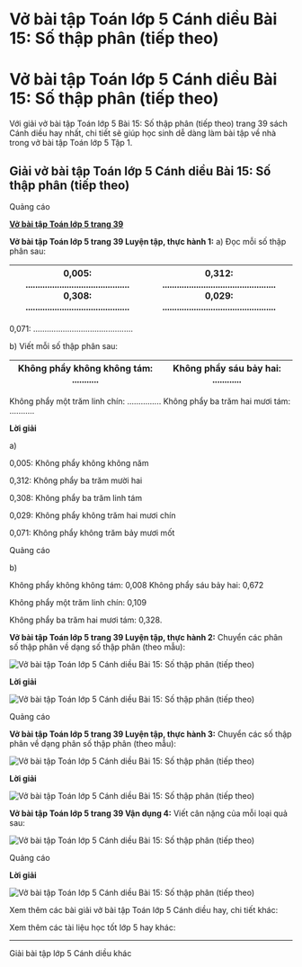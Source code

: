# Vở bài tập Toán lớp 5 Cánh diều Bài 15: Số thập phân (tiếp theo)

# Vở bài tập Toán lớp 5 Cánh diều Bài 15: Số thập phân (tiếp theo)

Với giải vở bài tập Toán lớp 5 Bài 15: Số thập phân (tiếp theo) trang 39 sách Cánh diều hay nhất, chi tiết sẽ giúp học sinh dễ dàng làm bài tập về nhà trong vở bài tập Toán lớp 5 Tập 1.

## Giải vở bài tập Toán lớp 5 Cánh diều Bài 15: Số thập phân (tiếp theo)

Quảng cáo

[**Vở bài tập Toán lớp 5 trang 39**](https://vietjack.com/vbt-toan-5-cd/vbt-toan-lop-5-trang-39.jsp)

**Vở bài tập Toán lớp 5 trang 39 Luyện tập, thực hành 1:** a) Đọc mỗi số thập phân sau:

0,005: ........................................... 0,308: ........................................... |  0,312: ............................................... 0,029: ...............................................  
---|---  
0,071: ............................................  
  
b) Viết mỗi số thập phân sau:

Không phẩy không không tám: ........... |  Không phẩy sáu bảy hai: ............  
---|---  
Không phẩy một trăm linh chín: ............... Không phẩy ba trăm hai mươi tám: ...........  
  
**Lời giải**

a) 

0,005: Không phẩy không không năm 

0,312: Không phẩy ba trăm mười hai

0,308: Không phẩy ba trăm linh tám 

0,029: Không phẩy không trăm hai mươi chín

0,071: Không phẩy không trăm bảy mươi mốt

Quảng cáo

b) 

Không phẩy không không tám: 0,008 Không phẩy sáu bảy hai: 0,672

Không phẩy một trăm linh chín: 0,109

Không phẩy ba trăm hai mươi tám: 0,328.

**Vở bài tập Toán lớp 5 trang 39 Luyện tập, thực hành 2:** Chuyển các phân số thập phân về dạng số thập phân (theo mẫu):

![Vở bài tập Toán lớp 5 Cánh diều Bài 15: Số thập phân \(tiếp theo\)](https://vietjack.com/vbt-toan-5-cd/images/bai-15-so-thap-phan-tiep-theo.PNG)

**Lời giải**

![Vở bài tập Toán lớp 5 Cánh diều Bài 15: Số thập phân \(tiếp theo\)](https://vietjack.com/vbt-toan-5-cd/images/bai-15-so-thap-phan-tiep-theo-1.PNG)

Quảng cáo

**Vở bài tập Toán lớp 5 trang 39 Luyện tập, thực hành 3:** Chuyển các số thập phân về dạng phân số thập phân (theo mẫu):

![Vở bài tập Toán lớp 5 Cánh diều Bài 15: Số thập phân \(tiếp theo\)](https://vietjack.com/vbt-toan-5-cd/images/bai-15-so-thap-phan-tiep-theo-2.PNG)

**Lời giải**

![Vở bài tập Toán lớp 5 Cánh diều Bài 15: Số thập phân \(tiếp theo\)](https://vietjack.com/vbt-toan-5-cd/images/bai-15-so-thap-phan-tiep-theo-3.PNG)

**Vở bài tập Toán lớp 5 trang 39 Vận dụng 4:** Viết cân nặng của mỗi loại quả sau:

![Vở bài tập Toán lớp 5 Cánh diều Bài 15: Số thập phân \(tiếp theo\)](https://vietjack.com/vbt-toan-5-cd/images/bai-15-so-thap-phan-tiep-theo-4.PNG)

Quảng cáo

**Lời giải**

![Vở bài tập Toán lớp 5 Cánh diều Bài 15: Số thập phân \(tiếp theo\)](https://vietjack.com/vbt-toan-5-cd/images/bai-15-so-thap-phan-tiep-theo-5.PNG)

Xem thêm các bài giải vở bài tập Toán lớp 5 Cánh diều hay, chi tiết khác:

Xem thêm các tài liệu học tốt lớp 5 hay khác:

* * *

Giải bài tập lớp 5 Cánh diều khác
